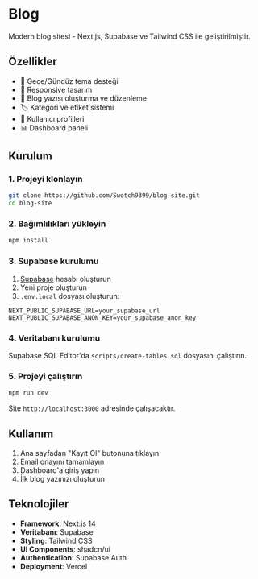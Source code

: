 # Blog

Modern blog sitesi - Next.js, Supabase ve Tailwind CSS ile geliştirilmiştir.

## Özellikler

- 🌙 Gece/Gündüz tema desteği
- 📱 Responsive tasarım
- 📝 Blog yazısı oluşturma ve düzenleme
- 🏷️ Kategori ve etiket sistemi
- 👤 Kullanıcı profilleri
- 📊 Dashboard paneli

## Kurulum

### 1. Projeyi klonlayın

```bash
git clone https://github.com/Swotch9399/blog-site.git
cd blog-site
```

### 2. Bağımlılıkları yükleyin

```bash
npm install
```

### 3. Supabase kurulumu

1. [Supabase](https://supabase.com) hesabı oluşturun
2. Yeni proje oluşturun
3. `.env.local` dosyası oluşturun:

```env
NEXT_PUBLIC_SUPABASE_URL=your_supabase_url
NEXT_PUBLIC_SUPABASE_ANON_KEY=your_supabase_anon_key
```

### 4. Veritabanı kurulumu

Supabase SQL Editor'da `scripts/create-tables.sql` dosyasını çalıştırın.

### 5. Projeyi çalıştırın

```bash
npm run dev
```

Site `http://localhost:3000` adresinde çalışacaktır.

## Kullanım

1. Ana sayfadan "Kayıt Ol" butonuna tıklayın
2. Email onayını tamamlayın
3. Dashboard'a giriş yapın
4. İlk blog yazınızı oluşturun

## Teknolojiler

- **Framework**: Next.js 14
- **Veritabanı**: Supabase
- **Styling**: Tailwind CSS
- **UI Components**: shadcn/ui
- **Authentication**: Supabase Auth
- **Deployment**: Vercel
